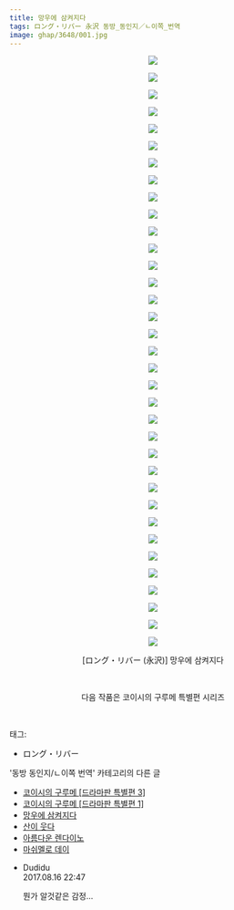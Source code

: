 ```yaml
---
title: 망우에 삼켜지다
tags: ロング・リバー 永沢 동방_동인지／ㄴ이쪽_번역
image: ghap/3648/001.jpg
---
```

<div class="article">
<p style="text-align: center; clear: none; float: none;"><img src="{{ site.nasurl }}/ghap/3648/001.jpg"/></p>
<p style="text-align: center; clear: none; float: none;"><img src="{{ site.nasurl }}/ghap/3648/002.jpg"/></p>
<p style="text-align: center; clear: none; float: none;"><img src="{{ site.nasurl }}/ghap/3648/003.jpg"/></p>
<p style="text-align: center; clear: none; float: none;"><img src="{{ site.nasurl }}/ghap/3648/004.jpg"/></p>
<p style="text-align: center; clear: none; float: none;"><img src="{{ site.nasurl }}/ghap/3648/005.jpg"/></p>
<p style="text-align: center; clear: none; float: none;"><img src="{{ site.nasurl }}/ghap/3648/006.jpg"/></p>
<p style="text-align: center; clear: none; float: none;"><img src="{{ site.nasurl }}/ghap/3648/007.jpg"/></p>
<p style="text-align: center; clear: none; float: none;"><img src="{{ site.nasurl }}/ghap/3648/008.jpg"/></p>
<p style="text-align: center; clear: none; float: none;"><img src="{{ site.nasurl }}/ghap/3648/009.jpg"/></p>
<p style="text-align: center; clear: none; float: none;"><img src="{{ site.nasurl }}/ghap/3648/010.jpg"/></p>
<p style="text-align: center; clear: none; float: none;"><img src="{{ site.nasurl }}/ghap/3648/011.jpg"/></p>
<p style="text-align: center; clear: none; float: none;"><img src="{{ site.nasurl }}/ghap/3648/012.jpg"/></p>
<p style="text-align: center; clear: none; float: none;"><img src="{{ site.nasurl }}/ghap/3648/013.jpg"/></p>
<p style="text-align: center; clear: none; float: none;"><img src="{{ site.nasurl }}/ghap/3648/014.jpg"/></p>
<p style="text-align: center; clear: none; float: none;"><img src="{{ site.nasurl }}/ghap/3648/015.jpg"/></p>
<p style="text-align: center; clear: none; float: none;"><img src="{{ site.nasurl }}/ghap/3648/016.jpg"/></p>
<p style="text-align: center; clear: none; float: none;"><img src="{{ site.nasurl }}/ghap/3648/017.jpg"/></p>
<p style="text-align: center; clear: none; float: none;"><img src="{{ site.nasurl }}/ghap/3648/018.jpg"/></p>
<p style="text-align: center; clear: none; float: none;"><img src="{{ site.nasurl }}/ghap/3648/019.jpg"/></p>
<p style="text-align: center; clear: none; float: none;"><img src="{{ site.nasurl }}/ghap/3648/020.jpg"/></p>
<p style="text-align: center; clear: none; float: none;"><img src="{{ site.nasurl }}/ghap/3648/021.jpg"/></p>
<p style="text-align: center; clear: none; float: none;"><img src="{{ site.nasurl }}/ghap/3648/022.jpg"/></p>
<p style="text-align: center; clear: none; float: none;"><img src="{{ site.nasurl }}/ghap/3648/023.jpg"/></p>
<p style="text-align: center; clear: none; float: none;"><img src="{{ site.nasurl }}/ghap/3648/024.jpg"/></p>
<p style="text-align: center; clear: none; float: none;"><img src="{{ site.nasurl }}/ghap/3648/025.jpg"/></p>
<p style="text-align: center; clear: none; float: none;"><img src="{{ site.nasurl }}/ghap/3648/026.jpg"/></p>
<p style="text-align: center; clear: none; float: none;"><img src="{{ site.nasurl }}/ghap/3648/027.jpg"/></p>
<p style="text-align: center; clear: none; float: none;"><img src="{{ site.nasurl }}/ghap/3648/028.jpg"/></p>
<p style="text-align: center; clear: none; float: none;"><img src="{{ site.nasurl }}/ghap/3648/029.jpg"/></p>
<p style="text-align: center; clear: none; float: none;"><img src="{{ site.nasurl }}/ghap/3648/030.jpg"/></p>
<p style="text-align: center; clear: none; float: none;"><img src="{{ site.nasurl }}/ghap/3648/031.jpg"/></p>
<p style="text-align: center; clear: none; float: none;"><img src="{{ site.nasurl }}/ghap/3648/032.jpg"/></p>
<p style="text-align: center; clear: none; float: none;"><img src="{{ site.nasurl }}/ghap/3648/033.jpg"/></p>
<p style="text-align: center; clear: none; float: none;"><img src="{{ site.nasurl }}/ghap/3648/034.jpg"/></p>
<p style="text-align: center; clear: none; float: none;"><img src="{{ site.nasurl }}/ghap/3648/035.jpg"/></p>
<p style="text-align: center; clear: none; float: none;">[ロング・リバー (永沢)] 망우에 삼켜지다</p>
<p style="text-align: center; clear: none; float: none;"><br/></p>
<p style="text-align: center; clear: none; float: none;">다음 작품은 코이시의 구루메 특별편 시리즈</p>
<p><br/></p>
</div><div class="tagTrail">
<p>태그: </p>
<ul>
<li>ロング・リバー</li>
</ul>
</div><div class="another">
<p>'동방 동인지/ㄴ이쪽 번역' 카테고리의 다른 글</p>
<ul>
<li><a href="/2017-08-15-ghap_3650">코이시의 구루메 [드라마판 특별편 3]</a></li>
<li><a href="/2017-08-12-ghap_3649">코이시의 구루메 [드라마판 특별편 1]</a></li>
<li><a href="/2017-08-12-ghap_3648">망우에 삼켜지다</a></li>
<li><a href="/2017-08-09-ghap_3626">산이 웃다</a></li>
<li><a href="/2017-08-08-ghap_3625">아름다운 렌다이노</a></li>
<li><a href="/2017-08-06-ghap_3623">마쉬멜로 데이</a></li>
</ul>
</div><div class="cb_module cb_fluid">
<div class="cb_wrt cb_profile">
<div class="comment">
<ul>
<li class="cb_thumb_off" id="comment15061303">
<div class="cb_comment_area">
<div class="cb_info_area">
<div class="cb_section">
<span class="cb_nick_name">Dudidu</span>
</div>
<div class="cb_section">
<span class="cb_date">2017.08.16 22:47 </span>
</div>
</div>
<div class="cb_dsc_comment">
<p class="cb_dsc">
											뭔가 알것같은 감정...
										</p>
</div>
</div></li>
</ul>
</div>
</div><!-- commentList close -->
</div>